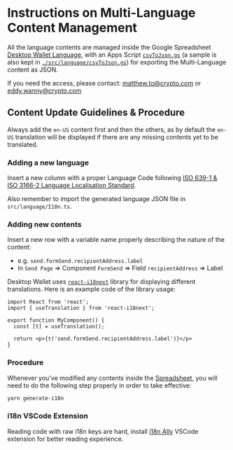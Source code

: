 # Instructions on Multi-Language Content Management
All the language contents are managed inside the Google Spreadsheet [Desktop Wallet Language](https://docs.google.com/spreadsheets/d/1QTqPb97jr6zOD7krA4pAXHYx51CiSkJYq7m71OYcLok/edit#gid=0), with an Apps Script [`csvToJson.gs`](https://script.google.com/home/projects/1X1WCMV0tbQsXvlkV70Kw_3gvF85zSxeqkUnTuDhul_EcdWG9ZU4_Z6ow/edit) (a sample is also kept in [`./src/language/csvToJson.gs`](./src/language/csvToJson.gs)) for exporting the Multi-Language content as JSON. 

If you need the access, please contact: [matthew.to@crypto.com](mailto:matthew.to@crypto.com) or [eddy.wanny@crypto.com](mailto:eddy.wanny@crypto.com)

## Content Update Guidelines & Procedure
Always add the `en-US` content first and then the others, as by default the `en-US` translation will be displayed if there are any missing contents yet to be translated.

### Adding a new language
Insert a new column with a proper Language Code following [ISO 639-1 & ISO 3166-2 Language Localisation Standard](http://www.lingoes.net/en/translator/langcode.htm).

Also remember to import the generated language JSON file in `src/language/I18n.ts`.

### Adding new contents
Insert a new row with a variable name properly describing the nature of the content:
- e.g. `send.formSend.recipientAddress.label`
- In `Send Page` => Component `FormSend` => Field `recipientAddress` => Label

Desktop Wallet uses [`react-i18next`](https://react.i18next.com/) library for displaying different translations. 
Here is an example code of the library usage:
```
import React from 'react';
import { useTranslation } from 'react-i18next';

export function MyComponent() {
  const [t] = useTranslation();

  return <p>{t('send.formSend.recipientAddress.label')}</p>
}

```

### Procedure
Whenever you've modified any contents inside the [Spreadsheet](https://docs.google.com/spreadsheets/d/1QTqPb97jr6zOD7krA4pAXHYx51CiSkJYq7m71OYcLok/edit#gid=0), you will need to do the following step properly in order to take effective:

```sh
yarn generate-i18n
```

### i18n VSCode Extension
Reading code with raw i18n keys are hard, install [i18n Ally](https://marketplace.visualstudio.com/items?itemName=Lokalise.i18n-ally) VSCode extension for better reading experience.